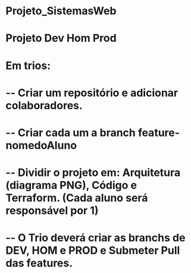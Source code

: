 # Projeto_SistemasWeb 

# Projeto Dev Hom Prod

# Em trios:
# -- Criar um repositório e adicionar colaboradores.
# -- Criar cada um a branch feature-nomedoAluno
# -- Dividir o projeto em: Arquitetura (diagrama PNG), Código e Terraform. (Cada aluno será responsável por 1)
# -- O Trio deverá criar as branchs de DEV, HOM e PROD e Submeter Pull das features.
